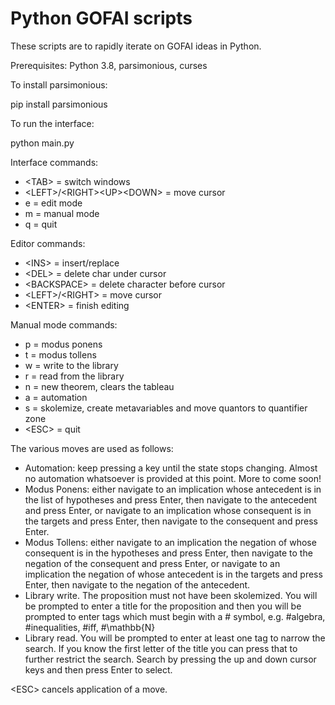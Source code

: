 # Python GOFAI scripts

These scripts are to rapidly iterate on GOFAI ideas in Python.

Prerequisites: Python 3.8, parsimonious, curses

To install parsimonious:

pip install parsimonious

To run the interface:

python main.py

Interface commands:

* &lt;TAB&gt; = switch windows
* &lt;LEFT&gt;/&lt;RIGHT&gt;&lt;UP&gt;&lt;DOWN&gt; = move cursor
* e = edit mode
* m = manual mode
* q = quit

Editor commands:

* &lt;INS&gt; = insert/replace
* &lt;DEL&gt; = delete char under cursor
* &lt;BACKSPACE&gt; = delete character before cursor
* &lt;LEFT&gt;/&lt;RIGHT&gt; = move cursor
* &lt;ENTER&gt; = finish editing

Manual mode commands:

* p = modus ponens
* t = modus tollens
* w = write to the library
* r = read from the library
* n = new theorem, clears the tableau
* a = automation
* s = skolemize, create metavariables and move quantors to quantifier zone
* &lt;ESC&gt; = quit

The various moves are used as follows:

* Automation: keep pressing a key until the state stops changing. Almost no
  automation whatsoever is provided at this point. More to come soon!
* Modus Ponens: either navigate to an implication whose antecedent is in the
  list of hypotheses and press Enter, then navigate to the antecedent and press
  Enter, or navigate to an implication whose consequent is in the targets and
  press Enter, then navigate to the consequent and press Enter.
* Modus Tollens: either navigate to an implication the negation of whose
  consequent is in the hypotheses and press Enter, then navigate to the
  negation of the consequent and press Enter, or navigate to an implication
  the negation of whose antecedent is in the targets and press Enter, then
  navigate to the negation of the antecedent.
* Library write. The proposition must not have been skolemized. You will be
  prompted to enter a title for the proposition and then you will be prompted
  to enter tags which must begin with a # symbol, e.g. #algebra, #inequalities, 
  #iff, #\mathbb{N}
* Library read. You will be prompted to enter at least one tag to narrow the
  search. If you know the first letter of the title you can press that to
  further restrict the search. Search by pressing the up and down cursor keys
  and then press Enter to select.

&lt;ESC&gt; cancels application of a move.
